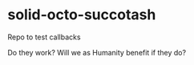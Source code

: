 # solid-octo-succotash
Repo to test callbacks

Do they work? Will we as Humanity benefit if they do?
